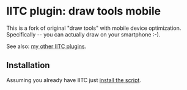# IITC plugin: draw tools mobile

This is a fork of original "draw tools" with mobile device optimization.
Specifically -- you can actually draw on your smartphone :-).

See also: [my other IITC plugins](https://github.com/search?q=user%3AEccenux+iitc-plugin&type=Repositories).

Installation
------------

Assuming you already have IITC just [install the script](https://github.com/Eccenux/iitc-plugin-draw-tools-mobile/raw/master/draw-tools-mobile.user.js).

